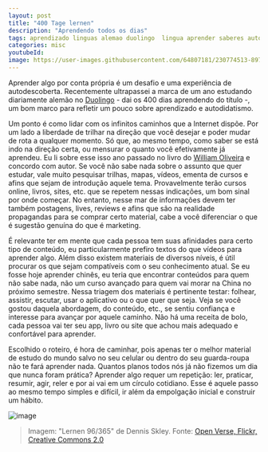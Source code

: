 ```yaml
---
layout: post
title: "400 Tage lernen"
description: "Aprendendo todos os dias"
tags: aprendizado linguas alemao duolingo  lingua aprender saberes autodidata 
categories: misc
youtubeId:
image: https://user-images.githubusercontent.com/64807181/230774513-897eed58-80cb-4ba3-a883-6b3b04a7bf20.png
---
```


Aprender algo por conta própria é um desafio e uma experiência de autodescoberta. Recentemente ultrapassei a marca de um ano estudando diariamente alemão no [Duolingo](https://www.duolingo.com/) - dai os 400 dias aprendendo do título -, um bom marco para refletir um pouco sobre aprendizado e autodidatismo.

Um ponto é como lidar com os infinitos caminhos que a Internet dispõe. Por um lado a liberdade de trilhar na direção que você desejar e poder mudar de rota a qualquer momento. Só que, ao mesmo tempo, como saber se está indo na direção certa, ou mensurar o quanto você efetivamente já aprendeu. Eu li sobre esse isso ano passado no livro do [William Oliveira](https://www.casadocodigo.com.br/products/livro-navegando-universo) e concordo com autor. Se você não sabe nada sobre o assunto que quer estudar, vale muito pesquisar trilhas, mapas, vídeos, ementa de cursos e afins que sejam de introdução aquele tema. Provavelmente terão cursos online, livros, sites, etc. que se repetem nessas indicações, um bom sinal por onde começar. No entanto, nesse mar de informações devem ter também postagens, lives, reviews e afins que são na realidade propagandas para se comprar certo material, cabe a você diferenciar o que é sugestão genuína do que é marketing.

É relevante ter em mente que cada pessoa tem suas afinidades para certo tipo de conteúdo, eu particularmente prefiro textos do que vídeos para aprender algo. Além disso existem materiais de diversos níveis, é útil procurar os que sejam compatíveis com o seu conhecimento atual. Se eu fosse hoje aprender chinês, eu teria que encontrar conteúdos para quem não sabe nada, não um curso avançado para quem vai morar na China no próximo semestre. Nessa triagem dos materiais é pertinente testar: folhear, assistir, escutar, usar o aplicativo ou o que quer que seja. Veja se você gostou daquela abordagem, do conteúdo, etc., se sentiu confiança e interesse para avançar por aquele caminho. Não há uma receita de bolo, cada pessoa vai ter seu app, livro ou site que achou mais adequado e confortável para aprender.

Escolhido o roteiro, é hora de caminhar, pois apenas ter o melhor material de estudo do mundo salvo no seu celular ou dentro do seu guarda-roupa não te fará aprender nada. Quantos planos todos nós já não fizemos um dia que nunca foram prática? Aprender algo requer um repetição: ler, praticar, resumir, agir, reler e por ai vai em um círculo cotidiano. Esse é aquele passo ao mesmo tempo simples e difícil, ir além da empolgação inicial e construir um hábito.

![image](https://user-images.githubusercontent.com/64807181/230774513-897eed58-80cb-4ba3-a883-6b3b04a7bf20.png)
>Imagem:  "Lernen 96/365" de Dennis Skley. Fonte: [Open Verse, Flickr, Creative Commons 2.0](https://openverse.org/image/60431b41-ed3d-42e8-86a6-a202de958d78)



